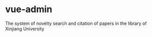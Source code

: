 # vue-admin
The system of novelty search and citation of papers in the library of Xinjiang University
